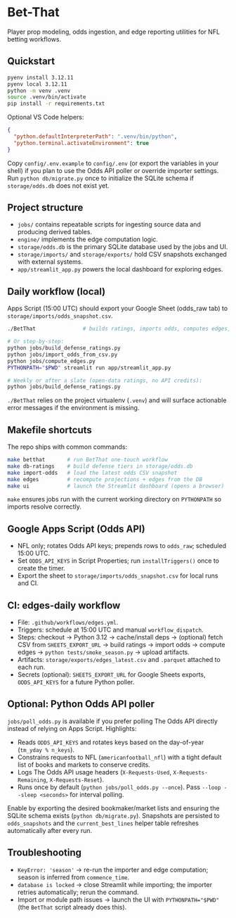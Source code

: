 # Bet-That

Player prop modeling, odds ingestion, and edge reporting utilities for NFL betting workflows.

## Quickstart

```bash
pyenv install 3.12.11
pyenv local 3.12.11
python -m venv .venv
source .venv/bin/activate
pip install -r requirements.txt
```

Optional VS Code helpers:

```json
{
  "python.defaultInterpreterPath": ".venv/bin/python",
  "python.terminal.activateEnvironment": true
}
```

Copy `config/.env.example` to `config/.env` (or export the variables in your shell) if you plan to use the Odds API poller or override importer settings. Run `python db/migrate.py` once to initialize the SQLite schema if `storage/odds.db` does not exist yet.

## Project structure

- `jobs/` contains repeatable scripts for ingesting source data and producing derived tables.
- `engine/` implements the edge computation logic.
- `storage/odds.db` is the primary SQLite database used by the jobs and UI.
- `storage/imports/` and `storage/exports/` hold CSV snapshots exchanged with external systems.
- `app/streamlit_app.py` powers the local dashboard for exploring edges.

## Daily workflow (local)

Apps Script (15:00 UTC) should export your Google Sheet (odds_raw tab) to `storage/imports/odds_snapshot.csv`.

```bash
./BetThat               # builds ratings, imports odds, computes edges, launches Streamlit

# Or step-by-step:
python jobs/build_defense_ratings.py
python jobs/import_odds_from_csv.py
python jobs/compute_edges.py
PYTHONPATH="$PWD" streamlit run app/streamlit_app.py

# Weekly or after a slate (open-data ratings, no API credits):
python jobs/build_defense_ratings.py
```

`./BetThat` relies on the project virtualenv (`.venv`) and will surface actionable error messages if the environment is missing.

## Makefile shortcuts

The repo ships with common commands:

```bash
make betthat       # run BetThat one-touch workflow
make db-ratings    # build defense tiers in storage/odds.db
make import-odds   # load the latest odds CSV snapshot
make edges         # recompute projections + edges from the DB
make ui            # launch the Streamlit dashboard (opens a browser)
```

`make` ensures jobs run with the current working directory on `PYTHONPATH` so imports resolve correctly.

## Google Apps Script (Odds API)

- NFL only; rotates Odds API keys; prepends rows to `odds_raw`; scheduled 15:00 UTC.
- Set `ODDS_API_KEYS` in Script Properties; run `installTriggers()` once to create the timer.
- Export the sheet to `storage/imports/odds_snapshot.csv` for local runs and CI.

## CI: edges-daily workflow

- File: `.github/workflows/edges.yml`.
- Triggers: schedule at 15:00 UTC and manual `workflow_dispatch`.
- Steps: checkout → Python 3.12 → cache/install deps → (optional) fetch CSV from `SHEETS_EXPORT_URL` → build ratings → import odds → compute edges → `python tests/smoke_season.py` → upload artifacts.
- Artifacts: `storage/exports/edges_latest.csv` and `.parquet` attached to each run.
- Secrets (optional): `SHEETS_EXPORT_URL` for Google Sheets exports, `ODDS_API_KEYS` for a future Python poller.

## Optional: Python Odds API poller

`jobs/poll_odds.py` is available if you prefer polling The Odds API directly instead of relying on Apps Script. Highlights:

- Reads `ODDS_API_KEYS` and rotates keys based on the day-of-year (`tm_yday % n_keys`).
- Constrains requests to NFL (`americanfootball_nfl`) with a tight default list of books and markets to conserve credits.
- Logs The Odds API usage headers (`X-Requests-Used`, `X-Requests-Remaining`, `X-Requests-Reset`).
- Runs once by default (`python jobs/poll_odds.py --once`). Pass `--loop --sleep <seconds>` for interval polling.

Enable by exporting the desired bookmaker/market lists and ensuring the SQLite schema exists (`python db/migrate.py`). Snapshots are persisted to `odds_snapshots` and the `current_best_lines` helper table refreshes automatically after every run.

## Troubleshooting

- `KeyError: 'season'` → re-run the importer and edge computation; season is inferred from `commence_time`.
- `database is locked` → close Streamlit while importing; the importer retries automatically; rerun the command.
- Import or module path issues → launch the UI with `PYTHONPATH="$PWD"` (the `BetThat` script already does this).
